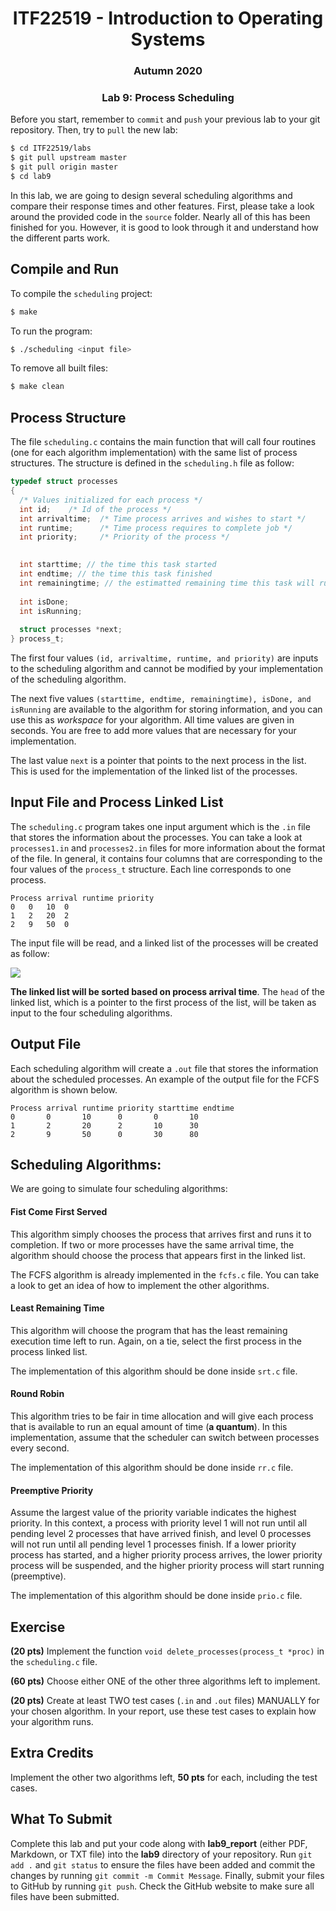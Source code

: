 <h1 align="center"> ITF22519 - Introduction to Operating Systems </h1>
<h3 align="center"> Autumn 2020 </h2>
<h3 align="center"> Lab 9: Process Scheduling </h2>

Before you start, remember to `commit` and `push` your previous lab to your git repository. Then, try to `pull` the new lab:

```bash
$ cd ITF22519/labs
$ git pull upstream master
$ git pull origin master
$ cd lab9
```
In this lab, we are going to design several scheduling algorithms and compare their response times and other features. First, please take a look around the provided code in the `source` folder. Nearly all of this has been finished for you. However, it is good to look through it and understand how the different parts work.

## Compile and Run 

To compile the `scheduling` project:

``` bash
$ make
```

 To run the program:

```bash
$ ./scheduling <input file>
```

To remove all built files:

```bash
$ make clean
```

## Process  Structure

The file `scheduling.c` contains the main function that will call four routines (one for each algorithm implementation) with the same list of process structures. The structure is defined in the `scheduling.h` file as follow:

```C
typedef struct processes
{
  /* Values initialized for each process */
  int id;    /* Id of the process */
  int arrivaltime;  /* Time process arrives and wishes to start */
  int runtime;      /* Time process requires to complete job */
  int priority;     /* Priority of the process */

 
  int starttime; // the time this task started
  int endtime; // the time this task finished
  int remainingtime; // the estimatted remaining time this task will run for
  
  int isDone;
  int isRunning;
  
  struct processes *next;
} process_t;
```
The first four values `(id, arrivaltime, runtime, and priority)` are inputs to the scheduling algorithm and cannot be modified by your implementation of the scheduling algorithm. 

The next five values `(starttime, endtime, remainingtime), isDone, and isRunning` are available to the algorithm for storing information, and you can use this as *workspace* for your algorithm. All time values are given in seconds. You are free to add more values that are necessary for your implementation.

The last value `next` is a pointer that points to the next process in the list. This is used for the implementation of the linked list of the processes.

## Input File and Process Linked List

The `scheduling.c` program takes one input argument which is the `.in` file that stores the information about the processes. You can take a look at `processes1.in` and `processes2.in` files for more information about the format of the file. In general, it contains four columns that are corresponding to the four values of the `process_t` structure. Each line corresponds to one process.

```
Process arrival runtime priority
0	0	10	0
1	2	20	2
2	9	50	0
```

The input file will be read, and a linked list of the processes will be created as follow:

![](./LinkedList.png)

**The linked list will be sorted based on process arrival time**. The `head` of the linked list, which is a pointer to the first process of the list, will be taken as input to the four scheduling algorithms. 

## Output File

Each scheduling algorithm will create a `.out` file that stores the information about the scheduled processes. An example of the output file for the FCFS algorithm is shown below.

```
Process arrival runtime priority starttime endtime
0       0       10      0       0       10
1       2       20      2       10      30
2       9       50      0       30      80
```

## Scheduling Algorithms: 

We are going to simulate four scheduling algorithms:

#### Fist Come First Served

This algorithm simply chooses the process that arrives first and runs it to completion. If two or more processes have the same arrival time, the algorithm should choose the process that appears first in the linked list. 

The FCFS algorithm is already implemented in the `fcfs.c` file. You can take a look to get an idea of how to implement the other algorithms.

#### Least Remaining Time

This algorithm will choose the program that has the least remaining execution time left to run. Again, on a tie, select the first process in the process linked list. 

The implementation of this algorithm should be done inside `srt.c` file.

#### Round Robin

This algorithm tries to be fair in time allocation and will give each process that is available to run an equal amount of time (**a quantum**). In this implementation, assume that the scheduler can switch between processes every second.

The implementation of this algorithm should be done inside `rr.c` file.

#### Preemptive Priority

Assume the largest value of the priority variable indicates the highest priority. In this context, a process with priority level 1 will not run until all pending level 2 processes that have arrived finish, and level 0 processes will not run until all pending level 1 processes finish. If a lower priority process has started, and a higher priority process arrives, the lower priority process will be suspended, and the higher priority process will start running (preemptive).

The implementation of this algorithm should be done inside `prio.c` file.

## Exercise

**(20 pts)** Implement the function `void delete_processes(process_t *proc)` in the `scheduling.c` file.

**(60 pts)** Choose either ONE of the other three algorithms left to implement.

**(20 pts)** Create at least TWO test cases (`.in` and `.out` files) MANUALLY for your chosen algorithm. In your report, use these test cases to explain how your algorithm runs. 

## Extra Credits

Implement the other two algorithms left, **50 pts** for each, including the test cases.


## What To Submit
Complete this lab and put your code along with **lab9_report** (either PDF, Markdown, or TXT file) into the **lab9** directory of your repository. Run `git add .` and `git status` to ensure the files have been added and commit the changes by running `git commit -m Commit Message`. Finally, submit your files to GitHub by running `git push`. Check the GitHub website to make sure all files have been submitted.
